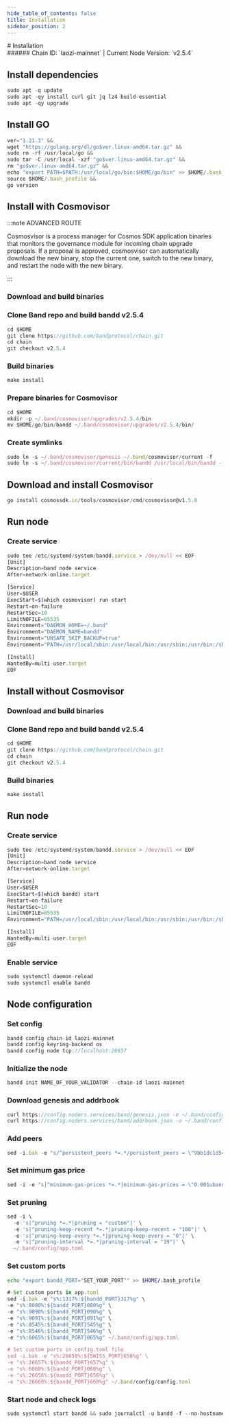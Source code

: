 ```yaml
---
hide_table_of_contents: false
title: Installation
sidebar_position: 2
---
```


<div class="h1-with-icon icon-band">
# Installation
</div>
###### Chain ID: `laozi-mainnet` | Current Node Version: `v2.5.4`

## Install dependencies

```js
sudo apt -q update
sudo apt -qy install curl git jq lz4 build-essential
sudo apt -qy upgrade
```

## Install GO
```js
ver="1.21.3" &&
wget "https://golang.org/dl/go$ver.linux-amd64.tar.gz" &&
sudo rm -rf /usr/local/go &&
sudo tar -C /usr/local -xzf "go$ver.linux-amd64.tar.gz" &&
rm "go$ver.linux-amd64.tar.gz" &&
echo "export PATH=$PATH:/usr/local/go/bin:$HOME/go/bin" >> $HOME/.bash_profile &&
source $HOME/.bash_profile &&
go version
```

## Install with Cosmovisor
:::note ADVANCED ROUTE

Cosmosvisor is a process manager for Cosmos SDK application binaries that monitors the governance module for incoming chain upgrade proposals. If a proposal is approved, cosmosvisor can automatically download the new binary, stop the current one, switch to the new binary, and restart the node with the new binary.

:::
### Download and build binaries
### Clone Band repo and build bandd v2.5.4
```js
cd $HOME
git clone https://github.com/bandprotocol/chain.git
cd chain
git checkout v2.5.4
```

### Build binaries
```js
make install
```
### Prepare binaries for Cosmovisor
```js
cd $HOME
mkdir -p ~/.band/cosmovisor/upgrades/v2.5.4/bin
mv $HOME/go/bin/bandd ~/.band/cosmovisor/upgrades/v2.5.4/bin/
```

### Create symlinks
```js
sudo ln -s ~/.band/cosmovisor/genesis ~/.band/cosmovisor/current -f
sudo ln -s ~/.band/cosmovisor/current/bin/bandd /usr/local/bin/bandd -f
```

## Download and install Cosmovisor
```js
go install cosmossdk.io/tools/cosmovisor/cmd/cosmovisor@v1.5.0
```

## Run node
### Create service
```js
sudo tee /etc/systemd/system/bandd.service > /dev/null << EOF
[Unit]
Description=band node service
After=network-online.target

[Service]
User=$USER
ExecStart=$(which cosmovisor) run start
Restart=on-failure
RestartSec=10
LimitNOFILE=65535
Environment="DAEMON_HOME=~/.band"
Environment="DAEMON_NAME=bandd"
Environment="UNSAFE_SKIP_BACKUP=true"
Environment="PATH=/usr/local/sbin:/usr/local/bin:/usr/sbin:/usr/bin:/sbin:/bin:/usr/games:/usr/local/games:/snap/bin:~/.band/cosmovisor/current/bin"

[Install]
WantedBy=multi-user.target
EOF
```

## Install without Cosmovisor

### Download and build binaries
### Clone Band repo and build bandd v2.5.4
```js
cd $HOME
git clone https://github.com/bandprotocol/chain.git
cd chain
git checkout v2.5.4
```

### Build binaries
```js
make install
```

## Run node
### Create service
```js
sudo tee /etc/systemd/system/bandd.service > /dev/null << EOF
[Unit]
Description=band node service
After=network-online.target

[Service]
User=$USER
ExecStart=$(which bandd) start
Restart=on-failure
RestartSec=10
LimitNOFILE=65535
Environment="PATH=/usr/local/sbin:/usr/local/bin:/usr/sbin:/usr/bin:/sbin:/bin:/usr/games:/usr/local/games:/snap/bin"

[Install]
WantedBy=multi-user.target
EOF
```

### Enable service
```js
sudo systemctl daemon-reload
sudo systemctl enable bandd
```

## Node configuration
### Set config
```js
bandd config chain-id laozi-mainnet
bandd config keyring-backend os
bandd config node tcp://localhost:26657
```

### Initialize the node
```js
bandd init NAME_OF_YOUR_VALIDATOR --chain-id laozi-mainnet
```

### Download genesis and addrbook
```js
curl https://config.noders.services/band/genesis.json -o ~/.band/config/genesis.json
curl https://config.noders.services/band/addrbook.json -o ~/.band/config/addrbook.json
```
### Add peers
```js
sed -i.bak -e "s/^persistent_peers *=.*/persistent_peers = \"9bb1dc1d54ad290b7b17960bb0313dfd14426b68@band-rpc.noders.services:30656\"/" ~/.band/config/config.toml
```

### Set minimum gas price
```js
sed -i -e "s|^minimum-gas-prices *=.*|minimum-gas-prices = \"0.001uband\"|" ~/.band/config/app.toml
```
### Set pruning
```js
sed -i \
  -e 's|^pruning *=.*|pruning = "custom"|' \
  -e 's|^pruning-keep-recent *=.*|pruning-keep-recent = "100"|' \
  -e 's|^pruning-keep-every *=.*|pruning-keep-every = "0"|' \
  -e 's|^pruning-interval *=.*|pruning-interval = "19"|' \
  ~/.band/config/app.toml
```

### Set custom ports

```bash
echo "export bandd_PORT="SET_YOUR_PORT"" >> $HOME/.bash_profile
```

```js
# Set custom ports in app.toml
sed -i.bak -e "s%:1317%:${bandd_PORT}317%g" \
-e "s%:8080%:${bandd_PORT}080%g" \
-e "s%:9090%:${bandd_PORT}090%g" \
-e "s%:9091%:${bandd_PORT}091%g" \
-e "s%:8545%:${bandd_PORT}545%g" \
-e "s%:8546%:${bandd_PORT}546%g" \
-e "s%:6065%:${bandd_PORT}065%g" ~/.band/config/app.toml

# Set custom ports in config.toml file
sed -i.bak -e "s%:26658%:${SWISS_PORT}658%g" \
-e "s%:26657%:${bandd_PORT}657%g" \
-e "s%:6060%:${bandd_PORT}060%g" \
-e "s%:26656%:${bandd_PORT}656%g" \
-e "s%:26660%:${bandd_PORT}660%g" ~/.band/config/config.toml
```

### Start node and check logs
```js
sudo systemctl start bandd && sudo journalctl -u bandd -f --no-hostname -o cat
```
